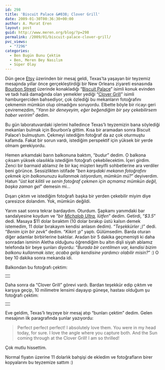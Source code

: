 ```yaml
---
id: 298
title: 'Biscuit Palace &#038; Clover Grill'
date: 2009-01-30T00:36:30+00:00
author: A. Murat Eren
layout: post
guid: http://www.meren.org/blog/?p=298
permalink: /2009/01/biscuit-palace-clover-grill/
pvc_views:
  - "7296"
categories:
  - Ben Bugün Bunu Çektim
  - Ben, Meren Bey Nasılım
  - Süper Olay
---
```

Dün gece [Etsy](http://www.etsy.com) üzerinden bir mesaj geldi, Texas&#8217;ta yaşayan bir teyzemiz mesajında yıllar önce gerçekleştirdiği bir New Orleans ziyareti esnasında [Bourbon Street](http://en.wikipedia.org/wiki/Bourbon_Street) üzerinde konakladığı &#8220;[Biscuit Palace](http://www.biscuitpalace.com/)&#8221; isimli konuk evinden ve tadı halâ damağında olan yemekler yediği &#8220;[Clover Grill](http://www.clovergrill.com/)&#8221; isimli hamburgerciden bahsediyor, çok özlediği bu mekanların fotoğrafını çekmemin mümkün olup olmadığını soruyordu. Elbette böyle bir ricayı geri çeviremezdim, &#8220;_Yarın bir deneyeyim, eğer beğendiğim bir şey çekebilirsem haber veririm_&#8221; dedim.

Bu gün laboratuvardaki işlerimi halledince Texas&#8217;lı teyzemizin bana söylediği mekanları bulmak için Bourbon&#8217;a gittim. Kısa bir aramadan sonra Biscuit Palace&#8217;ı bulmuştum. Çekmeyi istediğim fotoğraf da az çok oturmuştu kafamda. Fakat bir sorun vardı, istediğim perspektif için yüksek bir yerde olmam gerekiyordu.

Hemen arkamdaki barın balkonuna baktım, &#8220;_budur_&#8221; dedim. O balkona çıksam yüksek olasılıkla istediğim fotoğrafı çekebilecektim. İçeri girdim. Zenci bir barmaid ablamız ile bir kaç müşteri keyifli sohbetlerine ara verdiler beni görünce. Sessizlikten istifade &#8220;_ben karşıdaki mekanın fotoğrafını çekmek için balkonunuzu kullanmak istiyordum, mümkün mü?_&#8221; deyiverdim. Hatun &#8220;_üst kat kilitli ve senin fotoğraf çekmen için açmamız mümkün değil, başka zaman gel_&#8221; demesin mi&#8230;

Dışarı çıktım ve istediğim fotoğrafı başka bir yerden çekebilir miyim diye çaresizce dolandım. Yok, mümkün değildi.

Yarım saat sonra tekrar bardaydım. Oturdum. Şapkamı yanımdaki bar sandalyesine koydum ve &#8220;_bir [Michalob Ultra](http://www.michelobultra.com/), lütfen_&#8221; dedim. Getirdi, &#8220;_$3.5_&#8221; dedi. Masaya $11 dolar bıraktım (10 dolar bırakıp üstü kalsın demek istemedim, 11 dolar bırakayım kendisi anlasın dedim). &#8220;_Teşekkürler ;)_&#8221; dedi. &#8220;_Benim için bir zevk_&#8221; dedim. &#8220;_Kikirt :p_&#8221; yaptı. Gülümsedim. Barda oturan diğer adamlar birbirlerine baktılar. Aradan bir 5 dakika geçmemişti ki daha sonradan isminin Aletha olduğunu öğrendiğim bu altın dişli siyah ablamız telefonda bir beye şunları diyordu: &#8220;_Burada bir centilmen var, kendisi bizim balkonu kullanmak ister, acaba gelip kendisine yardımcı olabilir misin?_&#8221; :) O bey 10 dakika sonra mekanda idi.

Balkondan bu fotoğrafı çektim:

<table border="0" width="100%">
  <tr>
    <td align="center">
      <img src="http://lh6.ggpht.com/_x7Afx6WcB1c/SYJ6p8H8YqI/AAAAAAAAE18/rJJrulqiSmE/s800/01_s.jpg" alt="" />
    </td>
  </tr>
</table>

Daha sonra da &#8220;Clover Grill&#8221; görevi vardı. Bardan teşekkür edip çıktım ve karşıya geçip, 10 milimetre lensimi dayayıp güneşe, hastası olduğum şu fotoğrafı çektim:

<table border="0" width="100%">
  <tr>
    <td align="center">
      <img src="http://lh4.ggpht.com/_x7Afx6WcB1c/SYJ6qGa1OZI/AAAAAAAAE2E/k3FNiyJ6UYw/s800/02_s.jpg" alt="" />
    </td>
  </tr>
</table>

Eve geldim, Texas&#8217;lı teyzeye bir mesaj atıp &#8220;bunları çektim&#8221; dedim. Gelen mesajının ilk paragrafında şunlar yazıyordu:

> Perfect perfect perfect! I absolutely love them. You were in my head today, for sure. I love the angle where you capture both. And the Sun coming through at the Clover Grill! I am so thrilled!

Çok mutlu hissettim.

Normal fiyatın üzerine 11 dolarlık bahşişi de ekledim ve fotoğrafların birer kopyalarını bu teyzemize sattım :)